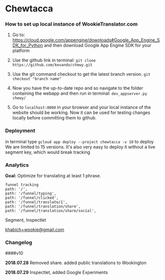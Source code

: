 # Chewtacca




### How to set up local instance of WookieTranslator.com

1. Go to: https://cloud.google.com/appengine/downloads#Google_App_Engine_SDK_for_Python and then download Google App Engine SDK for your platform

2. Use the github link in terminal: ```git clone https://github.com/kevando/chewy.git```

3. Use the git command checkout to get the latest branch version. ```git checkout "branch name"```

4. Now you have the up-to-date repo and so navigate to the folder containing the webapp and then run in terminal: ```dev_appserver.py chewy/```

5. Go to ```localhost:8080``` in your browser and your local instance of the website should be working. Now it can be used for testing changes locally before committing them to github.



### Deployment
in terminal type ```gcloud app deploy --project chewtacca -v 10``` to deploy
We are limited to 15 versions. It's also very easy to deploy it without a live segment key, which would break tracking


### Analytics

**Goal:** Optimize for translating at least 1 phrase.


```
funnel tracking
path: '/',
path: '/funnel/typing',
path: '/funnel/clicked',
path: '/funnel/translate/1',
path: '/funnel/translation/share',
path: '/funnel/translation/share/social',
```

Segment, Inspectlet

khabich+wookie@gmail.com

### Changelog

####v10

**2018.07.28** Removed share. added public translations to Wookington

**2018.07.29** Inspectlet, added Google Experiments